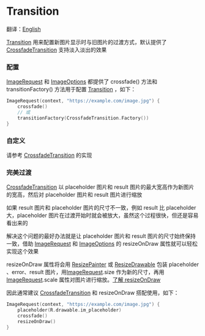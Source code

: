 # Transition

翻译：[English](transition.md)

[Transition] 用来配置新图片显示时与旧图片的过渡方式，默认提供了 [CrossfadeTransition] 支持淡入淡出的效果

### 配置

[ImageRequest] 和 [ImageOptions] 都提供了 crossfade() 方法和 transitionFactory() 方法用于配置 [Transition]
，如下：

```kotlin
ImageRequest(context, "https://example.com/image.jpg") {
    crossfade()
    // 或
    transitionFactory(CrossfadeTransition.Factory())
}
```

### 自定义

请参考 [CrossfadeTransition] 的实现

### 完美过渡

[CrossfadeTransition] 以 placeholder 图片和 result 图片的最大宽高作为新图片的宽高，然后对 placeholder
图片和 result 图片进行缩放

如果 result 图片和 placeholder 图片的尺寸不一致，例如 result 比 placeholder 大，placeholder 图片在过渡开始时就会被放大，虽然这个过程很快，但还是容易看出来的

解决这个问题的最好办法就是让 placeholder 图片和 result 图片的尺寸始终保持一致，借助 [ImageRequest]
和 [ImageOptions] 的 resizeOnDraw 属性就可以轻松实现这个效果

resizeOnDraw 属性将会用 [ResizePainter] 或 [ResizeDrawable] 包装 placeholder 、error、result 图片，用[ImageRequest].size 作为新的尺寸，再用 [ImageRequest].scale 属性对图片进行缩放。[了解 resizeOnDraw][resizeOnDraw]

因此通常建议 [CrossfadeTransition] 和 resizeOnDraw 搭配使用，如下：

```kotlin
ImageRequest(context, "https://example.com/image.jpg") {
    placeholder(R.drawable.im_placeholder)
    crossfade()
    resizeOnDraw()
}
```

[Transition]: ../../sketch-core/src/commonMain/kotlin/com/github/panpf/sketch/transition/Transition.kt

[CrossfadeTransition]: ../../sketch-core/src/commonMain/kotlin/com/github/panpf/sketch/transition/CrossfadeTransition.kt

[ImageRequest]: ../../sketch-core/src/commonMain/kotlin/com/github/panpf/sketch/request/ImageRequest.kt

[ImageOptions]: ../../sketch-core/src/commonMain/kotlin/com/github/panpf/sketch/request/ImageOptions.kt

[ResizePainter]: ../../sketch-compose-core/src/commonMain/kotlin/com/github/panpf/sketch/painter/ResizePainter.kt

[ResizeDrawable]: ../../sketch-view-core/src/main/kotlin/com/github/panpf/sketch/drawable/ResizeDrawable.kt

[resizeOnDraw]: resize_zh.md#resizeOnDraw